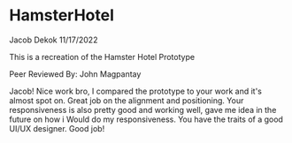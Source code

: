 # HamsterHotel
Jacob Dekok
11/17/2022

This is a recreation of the Hamster Hotel Prototype

Peer Reviewed By: John Magpantay

Jacob! Nice work bro, I compared the prototype to your work and it's almost spot on. Great job on the alignment and positioning. Your responsiveness is also pretty good and working well, gave me idea in the future on how i Would do my responsiveness. You have the traits of a good UI/UX designer. Good job!
